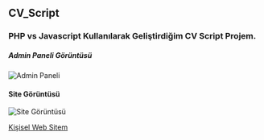 ## CV_Script

### PHP vs Javascript Kullanılarak Geliştirdiğim CV Script Projem.

##### Admin Paneli Görüntüsü

![Admin Paneli](https://i.hizliresim.com/s8sJb8.png)

#### Site Görüntüsü

![Site Görüntüsü](https://i.hizliresim.com/8HpEVI.png)

[Kişisel Web Sitem](https://harundogdu.com.tr/)

